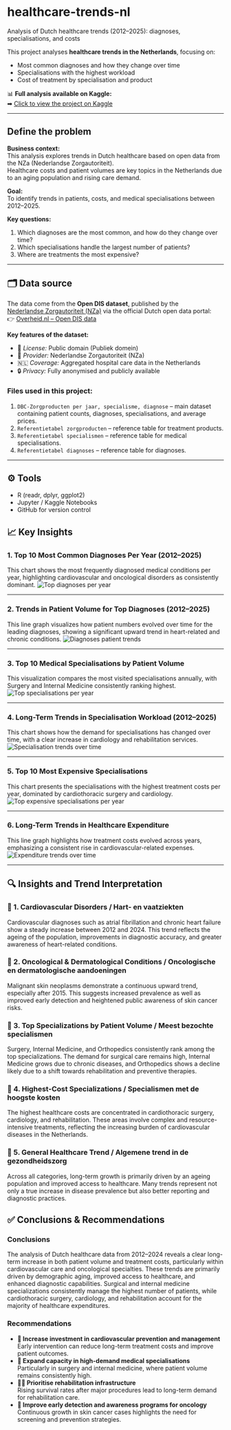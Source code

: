 # healthcare-trends-nl
Analysis of Dutch healthcare trends (2012–2025): diagnoses, specialisations, and costs

This project analyses **healthcare trends in the Netherlands**, focusing on:
- Most common diagnoses and how they change over time
- Specialisations with the highest workload
- Cost of treatment by specialisation and product

📊 **Full analysis available on Kaggle:**  
➡ [Click to view the project on Kaggle](https://www.kaggle.com/code/marialukash/healthcare-trends-in-the-netherlands-2012-2025/)

---
## Define the problem

**Business context:**  
This analysis explores trends in Dutch healthcare based on open data from the NZa (Nederlandse Zorgautoriteit).  
Healthcare costs and patient volumes are key topics in the Netherlands due to an aging population and rising care demand.

**Goal:**  
To identify trends in patients, costs, and medical specialisations between 2012–2025.

**Key questions:**
1. Which diagnoses are the most common, and how do they change over time?  
2. Which specialisations handle the largest number of patients?  
3. Where are treatments the most expensive?
---
## 🗂 Data source

The data come from the **Open DIS dataset**, published by the  
[Nederlandse Zorgautoriteit (NZa)](https://www.nza.nl/) via the official Dutch open data portal:  
👉 [Overheid.nl – Open DIS data](https://data.overheid.nl/dataset/open-dis-data)

**Key features of the dataset:**
- 📌 *License:* Public domain (Publiek domein)  
- 🏥 *Provider:* Nederlandse Zorgautoriteit (NZa)  
- 🇳🇱 *Coverage:* Aggregated hospital care data in the Netherlands  
- 🔒 *Privacy:* Fully anonymised and publicly available  

### Files used in this project:
1. `DBC-Zorgproducten per jaar, specialisme, diagnose` – main dataset containing patient counts, diagnoses, specialisations, and average prices.  
2. `Referentietabel zorgproducten` – reference table for treatment products.  
3. `Referentietabel specialismen` – reference table for medical specialisations.  
4. `Referentietabel diagnoses` – reference table for diagnoses.  
---

## ⚙️ Tools
- R (readr, dplyr, ggplot2)
- Jupyter / Kaggle Notebooks
- GitHub for version control

## 📈 Key Insights
### **1. Top 10 Most Common Diagnoses Per Year (2012–2025)**
This chart shows the most frequently diagnosed medical conditions per year, highlighting cardiovascular and oncological disorders as consistently dominant.
![Top diagnoses per year](images/top10_diagnoses_per_year_trends.png)

---

### **2. Trends in Patient Volume for Top Diagnoses (2012–2025)**
This line graph visualizes how patient numbers evolved over time for the leading diagnoses, showing a significant upward trend in heart-related and chronic conditions.
![Diagnoses patient trends](images/diagnoses_patient_trends_2012_2025.png)

---

### **3. Top 10 Medical Specialisations by Patient Volume**
This visualization compares the most visited specialisations annually, with Surgery and Internal Medicine consistently ranking highest.
![Top specialisations per year](images/top10_specialization_per_year_trends.png)

---

### **4. Long-Term Trends in Specialisation Workload (2012–2025)**
This chart shows how the demand for specialisations has changed over time, with a clear increase in cardiology and rehabilitation services.
![Specialisation trends over time](images/specialization_trends_2012_2025.png)

---

### **5. Top 10 Most Expensive Specialisations**
This chart presents the specialisations with the highest treatment costs per year, dominated by cardiothoracic surgery and cardiology.
![Top expensive specialisations per year](images/top10_expensive_specialization_trends.png)

---

### **6. Long-Term Trends in Healthcare Expenditure**
This line graph highlights how treatment costs evolved across years, emphasizing a consistent rise in cardiovascular-related expenses.
![Expenditure trends over time](images/expensive_specialization_trends_2012_2025.png)

---

## 🔍 Insights and Trend Interpretation

### 🔹 1. Cardiovascular Disorders / Hart- en vaatziekten
Cardiovascular diagnoses such as atrial fibrillation and chronic heart failure show a steady increase between 2012 and 2024. This trend reflects the ageing of the population, improvements in diagnostic accuracy, and greater awareness of heart-related conditions.

### 🔹 2. Oncological & Dermatological Conditions / Oncologische en dermatologische aandoeningen
Malignant skin neoplasms demonstrate a continuous upward trend, especially after 2015. This suggests increased prevalence as well as improved early detection and heightened public awareness of skin cancer risks.

### 🔹 3. Top Specializations by Patient Volume / Meest bezochte specialismen
Surgery, Internal Medicine, and Orthopedics consistently rank among the top specializations. The demand for surgical care remains high, Internal Medicine grows due to chronic diseases, and Orthopedics shows a decline likely due to a shift towards rehabilitation and preventive therapies.

### 🔹 4. Highest-Cost Specializations / Specialismen met de hoogste kosten
The highest healthcare costs are concentrated in cardiothoracic surgery, cardiology, and rehabilitation. These areas involve complex and resource-intensive treatments, reflecting the increasing burden of cardiovascular diseases in the Netherlands.

### 🔹 5. General Healthcare Trend / Algemene trend in de gezondheidszorg
Across all categories, long-term growth is primarily driven by an ageing population and improved access to healthcare. Many trends represent not only a true increase in disease prevalence but also better reporting and diagnostic practices.

## ✅ Conclusions & Recommendations

### **Conclusions**
The analysis of Dutch healthcare data from 2012–2024 reveals a clear long-term increase in both patient volume and treatment costs, particularly within cardiovascular care and oncological specialties. These trends are primarily driven by demographic aging, improved access to healthcare, and enhanced diagnostic capabilities. Surgical and internal medicine specializations consistently manage the highest number of patients, while cardiothoracic surgery, cardiology, and rehabilitation account for the majority of healthcare expenditures.

### **Recommendations**
- **💓 Increase investment in cardiovascular prevention and management**  
  Early intervention can reduce long-term treatment costs and improve patient outcomes.
- **🏥 Expand capacity in high-demand medical specialisations**  
  Particularly in surgery and internal medicine, where patient volume remains consistently high.
- **🧑‍⚕️ Prioritise rehabilitation infrastructure**  
  Rising survival rates after major procedures lead to long-term demand for rehabilitation care.
- **🧬 Improve early detection and awareness programs for oncology**  
  Continuous growth in skin cancer cases highlights the need for screening and prevention strategies.
